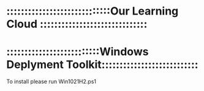 # :::::::::::::::::::::::::::::Our Learning Cloud ::::::::::::::::::::::::::::::
# ::::::::::::::::::::::::::Windows Deplyment Toolkit:::::::::::::::::::::::::::

To install please run Win1021H2.ps1
